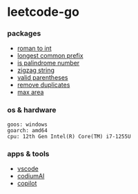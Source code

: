 # leetcode-go

### packages
- [roman to int](roman_to_int/romantoint.md)
- [longest common prefix](longest_common_prefix/longestcommonprefix.md)
- [is palindrome number](is_palindrome_number/is_palindrome_number.md)
- [zigzag string](zigzag_string/zigzagstring.md)
- [valid parentheses](valid_parentheses/validparentheses.md)
- [remove duplicates](remove_duplicates/remove_duplicates.md)
- [max area](max_area/max_area.md)

### os & hardware
```text
goos: windows
goarch: amd64
cpu: 12th Gen Intel(R) Core(TM) i7-1255U
```

### apps & tools 
- [vscode](https://code.visualstudio.com/)
- [codiumAI](https://www.codium.ai/products/ide-plugin/)
- [copilot](https://github.com/features/copilot/)
